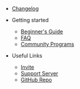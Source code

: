 * [Changelog](changelog.md 'New features announcements, bug fixes and more!')

* Getting started

  * [Beginner's Guide](beginner-guide.md)
  * [FAQ](faq.md)
  * [Community Programs](community-programs.md)
  
* Useful Links
  * [Invite](https://discord.com/oauth2/authorize?client_id=564426594144354315&scope=bot&permissions=805694544)
  * [Support Server](https://suggester.js.org/support)
  * [GitHub Repo](https://github.com/Suggester/Suggester)
